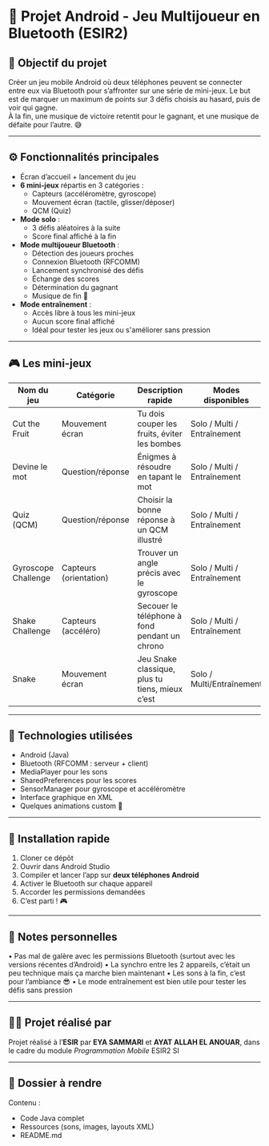 # 📱 Projet Android - Jeu Multijoueur en Bluetooth (ESIR2)

## 🎯 Objectif du projet

Créer un jeu mobile Android où deux téléphones peuvent se connecter entre eux via Bluetooth pour s’affronter sur une série de mini-jeux. Le but est de marquer un maximum de points sur 3 défis choisis au hasard, puis de voir qui gagne.  
À la fin, une musique de victoire retentit pour le gagnant, et une musique de défaite pour l’autre. 😅

---

## ⚙️ Fonctionnalités principales

- Écran d’accueil + lancement du jeu
- **6 mini-jeux** répartis en 3 catégories :
  - Capteurs (accéléromètre, gyroscope)
  - Mouvement écran (tactile, glisser/déposer)
  - QCM (Quiz)
- **Mode solo** :
  - 3 défis aléatoires à la suite
  - Score final affiché à la fin
- **Mode multijoueur Bluetooth** :
  - Détection des joueurs proches
  - Connexion Bluetooth (RFCOMM)
  - Lancement synchronisé des défis
  - Échange des scores
  - Détermination du gagnant
  - Musique de fin 🎵
- **Mode entraînement** :
  - Accès libre à tous les mini-jeux
  - Aucun score final affiché
  - Idéal pour tester les jeux ou s'améliorer sans pression

---

## 🎮 Les mini-jeux

| Nom du jeu            | Catégorie              | Description rapide                            | Modes disponibles      |
|-----------------------|------------------------|-----------------------------------------------|------------------------|
| Cut the Fruit         | Mouvement écran        | Tu dois couper les fruits, éviter les bombes  | Solo / Multi / Entraînement |
| Devine le mot         | Question/réponse       | Énigmes à résoudre en tapant le mot           | Solo / Multi / Entraînement |
| Quiz (QCM)            | Question/réponse       | Choisir la bonne réponse à un QCM illustré    | Solo / Multi / Entraînement |
| Gyroscope Challenge   | Capteurs (orientation) | Trouver un angle précis avec le gyroscope     | Solo / Multi / Entraînement |
| Shake Challenge       | Capteurs (accéléro)    | Secouer le téléphone à fond pendant un chrono | Solo / Multi / Entraînement |
| Snake                 | Mouvement écran        | Jeu Snake classique, plus tu tiens, mieux c’est | Solo / Multi/Entraînement |

---

## 🧱 Technologies utilisées

- Android (Java)
- Bluetooth (RFCOMM : serveur + client)
- MediaPlayer pour les sons
- SharedPreferences pour les scores
- SensorManager pour gyroscope et accéléromètre
- Interface graphique en XML
- Quelques animations custom 🎨

---

## 🔧 Installation rapide

1. Cloner ce dépôt
2. Ouvrir dans Android Studio
3. Compiler et lancer l’app sur **deux téléphones Android**
4. Activer le Bluetooth sur chaque appareil
5. Accorder les permissions demandées
6. C’est parti ! 🎮

---

## 📌 Notes personnelles

•⁠  ⁠Pas mal de galère avec les permissions Bluetooth (surtout avec les versions récentes d’Android)
•⁠  ⁠La synchro entre les 2 appareils, c’était un peu technique mais ça marche bien maintenant
•⁠  ⁠Les sons à la fin, c’est pour l’ambiance 😎
•⁠  Le mode entraînement est bien utile pour tester les défis sans pression

---

## 👨‍💻 Projet réalisé par

Projet réalisé à l’**ESIR** par **EYA SAMMARI** et **AYAT ALLAH EL ANOUAR**, dans le cadre du module *Programmation Mobile* ESIR2 SI

---

## 📂 Dossier à rendre

Contenu :
- Code Java complet
- Ressources (sons, images, layouts XML)
- README.md
